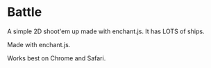 # Battle
A simple 2D shoot'em up made with enchant.js. It has LOTS of ships.

Made with enchant.js.

Works best on Chrome and Safari.

